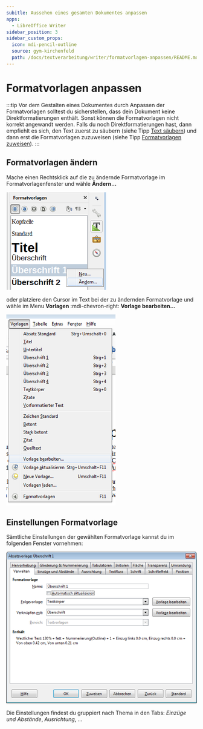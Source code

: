 ```yaml
---
subitle: Aussehen eines gesamten Dokumentes anpassen
apps:
  - LibreOffice Writer
sidebar_position: 3
sidebar_custom_props:
  icon: mdi-pencil-outline
  source: gym-kirchenfeld
  path: /docs/textverarbeitung/writer/formatvorlagen-anpassen/README.md
---
```


# Formatvorlagen anpassen



:::tip
Vor dem Gestalten eines Dokumentes durch Anpassen der Formatvorlagen solltest du sicherstellen, dass dein Dokument keine Direktformatierungen enthält. Sonst können die Formatvorlagen nicht korrekt angewandt werden.
Falls du noch Direktformatierungen hast, dann empfiehlt es sich, den Text zuerst zu säubern (siehe Tipp [Text säubern](../text-saeubern)) und dann erst die Formatvorlagen zuzuweisen (siehe Tipp [Formatvorlagen zuweisen](../formatvorlagen-zuweisen)).
:::

## Formatvorlagen ändern

Mache einen Rechtsklick auf die zu ändernde Formatvorlage im Formatvorlagenfenster und wähle __Ändern…__

![Anpassen der Absatzvorlage «Überschrift 1»](./images/formatvorlage-aendern-fenster.lo.png)

oder platziere den Cursor im Text bei der zu ändernden Formatvorlage und wähle im Menu __Vorlagen__ :mdi-chevron-right: __Vorlage bearbeiten…__

![Anpassen der Absatzvorlage «Überschrift 1»](./images/formatvorlage-aendern-menu.lo.png)

## Einstellungen Formatvorlage

Sämtliche Einstellungen der gewählten Formatvorlage kannst du im folgenden Fenster vornehmen:

![Anpassen der Absatzvorlage «Überschrift 1»](./images/formatvorlage-aendern.lo.png)

Die Einstellungen findest du gruppiert nach Thema in den Tabs: _Einzüge und Abstände_, _Ausrichtung_, …
